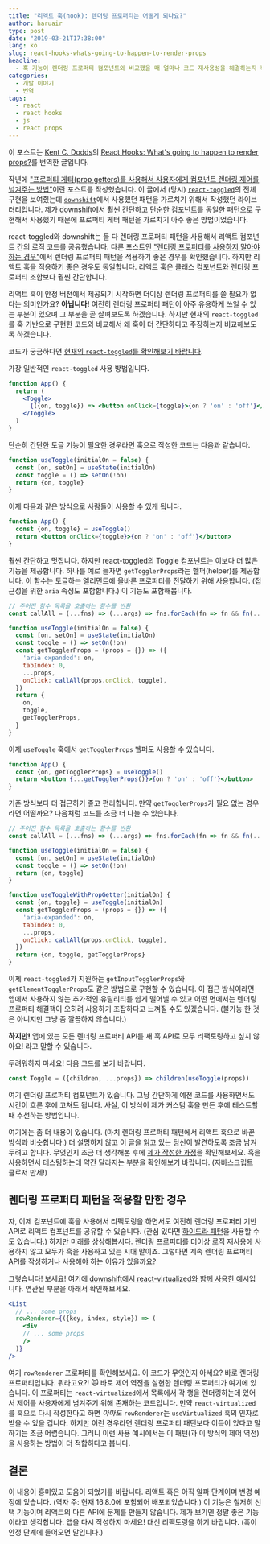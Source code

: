 ```yaml
---
title: "리액트 훅(hook): 렌더링 프로퍼티는 어떻게 되나요?"
author: haruair
type: post
date: "2019-03-21T17:38:00"
lang: ko
slug: react-hooks-whats-going-to-happen-to-render-props
headline:
  - 훅 기능이 렌더링 프로퍼티 컴포넌트와 비교했을 때 얼마나 코드 재사용성을 해결하는지 확인합니다.
categories:
  - 개발 이야기
  - 번역
tags:
  - react
  - react hooks
  - js
  - react props
---
```


<div class="translation-note">

이 포스트는 [Kent C. Dodds](https://twitter.com/kentcdodds)의 [React Hooks: What's going to happen to render props?](https://kentcdodds.com/blog/react-hooks-whats-going-to-happen-to-render-props)를 번역한 글입니다.

</div>

작년에 ["프로퍼티 게터(prop getters)를 사용해서 사용자에게 컴포넌트 렌더링 제어를 넘겨주는 방법"](https://blog.kentcdodds.com/how-to-give-rendering-control-to-users-with-prop-getters-549eaef76acf)이란 포스트를 작성했습니다. 이 글에서 (당시) [`react-toggled`](https://github.com/kentcdodds/react-toggled)의 전체 구현을 보여줬는데 [`downshift`](https://github.com/paypal/downshift)에서 사용했던 패턴을 가르치기 위해서 작성했던 라이브러리입니다. 제가 downshift에서 훨씬 간단하고 단순한 컴포넌트를 동일한 패턴으로 구현해서 사용했기 때문에 프로퍼티 게터 패턴을 가르치기 아주 좋은 방법이었습니다. 

react-toggled와 downshift는 둘 다 렌더링 프로퍼티 패턴을 사용해서 리액트 컴포넌트 간의 로직 코드를 공유했습니다. 다른 포스트인 ["렌더링 프로퍼티를 사용하지 말아야 하는 경우"](https://blog.kentcdodds.com/when-to-not-use-render-props-5397bbeff746)에서 렌더링 프로퍼티 패턴을 적용하기 좋은 경우를 확인했습니다. 하지만 리액트 훅을 적용하기 좋은 경우도 동일합니다. 리액트 훅은 클래스 컴포넌트와 렌더링 프로퍼티 조합보다 훨씬 간단합니다.

리액트 훅이 안정 버전에서 제공되기 시작하면 더이상 렌더링 프로퍼티를 쓸 필요가 없다는 의미인가요? **아닙니다!** 여전히 렌더링 프로퍼티 패턴이 아주 유용하게 쓰일 수 있는 부분이 있으며 그 부분을 곧 살펴보도록 하겠습니다. 하지만 현재의 `react-toggled`를 훅 기반으로 구현한 코드와 비교해서 왜 훅이 더 간단하다고 주장하는지 비교해보도록 하겠습니다.

코드가 궁금하다면 [현재의 `react-toggled`를 확인해보기 바랍니다](https://github.com/kentcdodds/react-toggled/blob/8452a1f2a4ec7b64588cd8c9812e0faf8deb0271/src/index.js).

가장 일반적인 `react-toggled` 사용 방법입니다.

```jsx
function App() {
  return (
    <Toggle>
      {({on, toggle}) => <button onClick={toggle}>{on ? 'on' : 'off'}</button>}
    </Toggle>
  )
}
```

단순히 간단한 토글 기능이 필요한 경우라면 훅으로 작성한 코드는 다음과 같습니다.

```js
function useToggle(initialOn = false) {
  const [on, setOn] = useState(initialOn)
  const toggle = () => setOn(!on)
  return {on, toggle}
}
```

이제 다음과 같은 방식으로 사람들이 사용할 수 있게 됩니다.

```jsx
function App() {
  const {on, toggle} = useToggle()
  return <button onClick={toggle}>{on ? 'on' : 'off'}</button>
}
```

훨씬 간단하고 멋집니다. 하지만 react-toggled의 Toggle 컴포넌트는 이보다 더 많은 기능을 제공합니다. 하나를 예로 들자면 `getTogglerProps`라는 헬퍼(helper)를 제공합니다. 이 함수는 토글하는 엘리먼트에 올바른 프로퍼티를 전달하기 위해 사용합니다. (접근성을 위한 `aria` 속성도 포함합니다.) 이 기능도 포함해봅니다.

```js
// 주어진 함수 목록을 호출하는 함수를 반환
const callAll = (...fns) => (...args) => fns.forEach(fn => fn && fn(...args))

function useToggle(initialOn = false) {
  const [on, setOn] = useState(initialOn)
  const toggle = () => setOn(!on)
  const getTogglerProps = (props = {}) => ({
    'aria-expanded': on,
    tabIndex: 0,
    ...props,
    onClick: callAll(props.onClick, toggle),
  })
  return {
    on,
    toggle,
    getTogglerProps,
  }
}
```

이제 `useToggle` 훅에서 `getTogglerProps` 헬퍼도 사용할 수 있습니다.

```jsx
function App() {
  const {on, getTogglerProps} = useToggle()
  return <button {...getTogglerProps()}>{on ? 'on' : 'off'}</button>
}
```

기존 방식보다 더 접근하기 좋고 편리합니다. 만약 `getTogglerProps`가 필요 없는 경우라면 어떨까요? 다음처럼 코드를 조금 더 나눌 수 있습니다.

```js
// 주어진 함수 목록을 호출하는 함수를 반환
const callAll = (...fns) => (...args) => fns.forEach(fn => fn && fn(...args))

function useToggle(initialOn = false) {
  const [on, setOn] = useState(initialOn)
  const toggle = () => setOn(!on)
  return {on, toggle}
}

function useToggleWithPropGetter(initialOn) {
  const {on, toggle} = useToggle(initialOn)
  const getTogglerProps = (props = {}) => ({
    'aria-expanded': on,
    tabIndex: 0,
    ...props,
    onClick: callAll(props.onClick, toggle),
  })
  return {on, toggle, getTogglerProps}
}
```

이제 `react-toggled`가 지원하는 `getInputTogglerProps`와 `getElementTogglerProps`도 같은 방법으로 구현할 수 있습니다. 이 접근 방식이라면 앱에서 사용하지 않는 추가적인 유틸리티를 쉽게 떨어낼 수 있고 어떤 면에서는 렌더링 프로퍼티 해결책이 오히려 사용하기 조잡하다고 느껴질 수도 있겠습니다. (불가능 한 것은 아니지만 그냥 좀 깔끔하지 않습니다.) 

**하지만!** 앱에 있는 모든 렌더링 프로퍼티 API를 새 훅 API로 모두 리팩토링하고 싶지 않아요! 라고 말할 수 있습니다.

두려워하지 마세요! 다음 코드를 보기 바랍니다.

```js
const Toggle = ({children, ...props}) => children(useToggle(props))
```

여기 렌더링 프로퍼티 컴포넌트가 있습니다. 그냥 간단하게 예전 코드를 사용하면서도 시간이 흐른 후에 고쳐도 됩니다. 사실, 이 방식이 제가 커스텀 훅을 만든 후에 테스트할 때 추천하는 방법입니다.

여기에는 좀 더 내용이 있습니다. (마치 렌더링 프로퍼티 패턴에서 리액트 훅으로 바꾼 방식과 비슷합니다.) 더 설명하지 않고 이 글을 읽고 있는 당신이 발견하도록 조금 남겨두려고 합니다. 무엇인지 조금 더 생각해본 후에 [제가 작성한 과정](https://www.youtube.com/watch?v=_eVyLVFlSQk&list=PLV5CVI1eNcJgCrPH_e6d57KRUTiDZgs0u)을 확인해보세요. 훅을 사용하면서 테스팅하는데 약간 달라지는 부분을 확인해보기 바랍니다. (자바스크립트 클로저 만세!)

## 렌더링 프로퍼티 패턴을 적용할 만한 경우

자, 이제 컴포넌트에 훅을 사용해서 리팩토링을 하면서도 여전히 렌더링 프로퍼티 기반 API로 리액트 컴포넌트를 공유할 수 있습니다. (관심 있다면 [하이드라 패턴](https://americanexpress.io/hydra/)을 사용할 수도 있습니다.) 하지만 미래를 상상해봅시다. 렌더링 프로퍼티를 더이상 로직 재사용에 사용하지 않고 모두가 훅을 사용하고 있는 시대 말이죠. 그렇다면 계속 렌더링 프로퍼티 API를 작성하거나 사용해야 하는 이유가 있을까요?

그렇습니다! 보세요! 여기에 [downshift에서 react-virtualized와 함께 사용한 예시](https://github.com/paypal/downshift/blob/9b3467dce2be59832765277570857de5679d8392/stories/examples/windowing-with-react-virtualized.js)입니다. 연관된 부분을 아래서 확인해보세요.

```jsx
<List
  // ... some props
  rowRenderer={({key, index, style}) => (
    <div
    // ... some props
    />
  )}
/>
```

여기 `rowRenderer` 프로퍼티를 확인해보세요. 이 코드가 무엇인지 아세요? 바로 렌더링 프로퍼티입니다. 뭐라고요?! 🙀 바로 제어 역전을 실현한 렌더링 프로퍼티가 여기에 있습니다. 이 프로퍼티는 `react-virtualized`에서 목록에서 각 행을 렌더링하는데 있어서 제어를 사용자에게 넘겨주기 위해 존재하는 코드입니다. 만약 `react-virtualized`를 훅으로 다시 작성한다고 하면 _아마도_ `rowRenderer`는 `useVirtualized` 훅의 인자로 받을 수 있을 겁니다. 하지만 이런 경우라면 렌더링 프로퍼티 패턴보다 이득이 있다고 말하기는 조금 어렵습니다. 그러니 이런 사용 예시에서는 이 패턴(과 이 방식의 제어 역전)을 사용하는 방법이 더 적합하다고 봅니다.

## 결론

이 내용이 흥미있고 도움이 되었기를 바랍니다. 리액트 훅은 아직 알파 단계이며 변경 예정에 있습니다. (역자 주: 현재 16.8.0에 포함되어 배포되었습니다.) 이 기능은 철저히 선택 기능이며 리액트의 다른 API에 문제를 만들지 않습니다. 제가 보기엔 정말 좋은 기능이라고 생각합니다. 앱을 다시 작성하지 마세요! 대신 리팩토링을 하기 바랍니다. (훅이 안정 단계에 들어오면 말입니다.)
